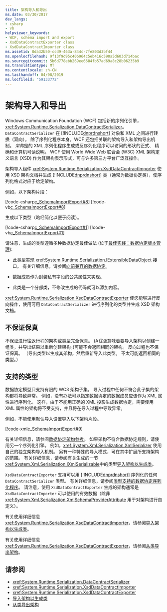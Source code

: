 ```yaml
---
title: 架构导入和导出
ms.date: 03/30/2017
dev_langs:
- csharp
- vb
helpviewer_keywords:
- WCF, schema import and export
- XsdDataContractExporter class
- XsdDataContractImporter class
ms.assetid: 0da32b50-ccd9-463a-844c-7fe803d3bf44
ms.openlocfilehash: 9f13f9d95c40b964c5eb416c590a5d603d714bac
ms.sourcegitcommit: 5b6d778ebb269ee6684fb57ad69a8c28b06235b9
ms.translationtype: MT
ms.contentlocale: zh-CN
ms.lasthandoff: 04/08/2019
ms.locfileid: "59133772"
---
```

# <a name="schema-import-and-export"></a>架构导入和导出
Windows Communication Foundation (WCF) 包括新的序列化引擎， <xref:System.Runtime.Serialization.DataContractSerializer>。 `DataContractSerializer` 在 [!INCLUDE[dnprdnshort](../../../../includes/dnprdnshort-md.md)] 对象和 XML 之间进行转换（双向）。 除了序列化程序本身，WCF 还包括关联的架构导入和架构导出机制。 *架构*是的 XML 序列化程序生成或反序列化程序可以访问的形状的正式、 精确和计算机可读说明。 WCF 使用 World Wide Web 联合会 (W3C) XML 架构定义语言 (XSD) 作为其架构表示形式，可与许多第三方平台广泛互操作。  
  
 架构导入组件 <xref:System.Runtime.Serialization.XsdDataContractImporter> 使用 XSD 架构文档并生成 [!INCLUDE[dnprdnshort](../../../../includes/dnprdnshort-md.md)] 类（通常为数据协定类），使序列化格式对应于给定架构。  
  
 例如，以下架构片段：  
  
 [!code-csharp[c_SchemaImportExport#8](../../../../samples/snippets/csharp/VS_Snippets_CFX/c_schemaimportexport/cs/source.cs#8)]
 [!code-vb[c_SchemaImportExport#8](../../../../samples/snippets/visualbasic/VS_Snippets_CFX/c_schemaimportexport/vb/source.vb#8)]  
  
 生成以下类型（略经简化以便于阅读）。  
  
 [!code-csharp[c_SchemaImportExport#1](../../../../samples/snippets/csharp/VS_Snippets_CFX/c_schemaimportexport/cs/source.cs#1)]
 [!code-vb[c_SchemaImportExport#1](../../../../samples/snippets/visualbasic/VS_Snippets_CFX/c_schemaimportexport/vb/source.vb#1)]  
  
 请注意，生成的类型遵循多种数据协定最佳做法 (位于[最佳实践：数据协定版本管理](../../../../docs/framework/wcf/best-practices-data-contract-versioning.md)):  
  
-   此类型实现 <xref:System.Runtime.Serialization.IExtensibleDataObject> 接口。 有关详细信息，请参阅[向前兼容的数据协定](../../../../docs/framework/wcf/feature-details/forward-compatible-data-contracts.md)。  
  
-   数据成员作为封装私有字段的公共属性来实现。  
  
-   此类是一个分部类，不修改生成的代码就可以添加内容。  
  
 <xref:System.Runtime.Serialization.XsdDataContractExporter> 使您能够进行反向操作，使用可用 `DataContractSerializer` 进行序列化的类型并生成 XSD 架构文档。  
  
## <a name="fidelity-is-not-guaranteed"></a>不保证保真  
 不保证进行往返行程的架构或类型完全保真。 (A*往返*意味着要导入架构以创建一组类，并导出结果以重新创建架构。)可能不会返回相同的架构。 反向过程也不保证保真。 （导出类型以生成其架构，然后重新导入此类型。 不太可能返回相同的类型。）  
  
## <a name="supported-types"></a>支持的类型  
 数据协定模型只支持有限的 WC3 架构子集。 导入过程中任何不符合此子集的架构都将导致异常。 例如，没有办法可以指定数据协定的数据成员应该作为 XML 属性进行序列化。 这样，由于不能用正确的 XML 投影生成数据协定，需要使用 XML 属性的架构将不受支持，并且将在导入过程中导致异常。  
  
 例如，不能使用默认导入设置导入以下架构片段。  
  
 [!code-xml[c_SchemaImportExport#9](../../../../samples/snippets/csharp/VS_Snippets_CFX/c_schemaimportexport/common/source.config#9)]  
  
 有关详细信息，请参阅[数据协定架构参考](../../../../docs/framework/wcf/feature-details/data-contract-schema-reference.md)。 如果架构不符合数据协定规则，请使用另一个序列化引擎。 例如，<xref:System.Xml.Serialization.XmlSerializer> 使用自己的独立架构导入机制。 另有一种特殊的导入模式，可在其中扩展所支持架构的范围。 有关详细信息，请参阅有关生成的一节<xref:System.Xml.Serialization.IXmlSerializable>中的类型[导入架构以生成类](../../../../docs/framework/wcf/feature-details/importing-schema-to-generate-classes.md)。  
  
 `XsdDataContractExporter` 支持可以用 [!INCLUDE[dnprdnshort](../../../../includes/dnprdnshort-md.md)] 序列化的任何 `DataContractSerializer` 类型。 有关详细信息，请参阅[类型支持的数据协定序列化程序](../../../../docs/framework/wcf/feature-details/types-supported-by-the-data-contract-serializer.md)。 请注意，使用 `XsdDataContractExporter` 生成的架构通常是 `XsdDataContractImporter` 可以使用的有效数据（除非 <xref:System.Xml.Serialization.XmlSchemaProviderAttribute> 用于对架构进行自定义）。  
  
 有关使用详细信息<xref:System.Runtime.Serialization.XsdDataContractImporter>，请参阅[导入架构以生成类](../../../../docs/framework/wcf/feature-details/importing-schema-to-generate-classes.md)。  
  
 有关使用详细信息<xref:System.Runtime.Serialization.XsdDataContractExporter>，请参阅[从类导出架构](../../../../docs/framework/wcf/feature-details/exporting-schemas-from-classes.md)。  
  
## <a name="see-also"></a>请参阅

- <xref:System.Runtime.Serialization.DataContractSerializer>
- <xref:System.Runtime.Serialization.XsdDataContractImporter>
- <xref:System.Runtime.Serialization.XsdDataContractExporter>
- [导入架构以生成类](../../../../docs/framework/wcf/feature-details/importing-schema-to-generate-classes.md)
- [从类导出架构](../../../../docs/framework/wcf/feature-details/exporting-schemas-from-classes.md)
